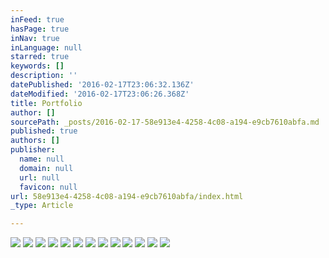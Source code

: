 ```yaml
---
inFeed: true
hasPage: true
inNav: true
inLanguage: null
starred: true
keywords: []
description: ''
datePublished: '2016-02-17T23:06:32.136Z'
dateModified: '2016-02-17T23:06:26.368Z'
title: Portfolio
author: []
sourcePath: _posts/2016-02-17-58e913e4-4258-4c08-a194-e9cb7610abfa.md
published: true
authors: []
publisher:
  name: null
  domain: null
  url: null
  favicon: null
url: 58e913e4-4258-4c08-a194-e9cb7610abfa/index.html
_type: Article

---
```

![](https://the-grid-user-content.s3-us-west-2.amazonaws.com/f36f7d44-0f41-4d3e-bbb5-647f6bbd812f.jpg)
![](https://the-grid-user-content.s3-us-west-2.amazonaws.com/9656ab43-286b-438a-b94e-b24e3ebad4c7.jpg)
![](https://the-grid-user-content.s3-us-west-2.amazonaws.com/4a92fa7a-c07c-4b72-bae9-9993a6115c0a.jpg)
![](https://the-grid-user-content.s3-us-west-2.amazonaws.com/4effc6ef-f538-4150-a93e-4cb8dd508e80.jpg)
![](https://the-grid-user-content.s3-us-west-2.amazonaws.com/b5ed6c99-841f-4705-a79e-b11bdd33e59a.jpg)
![](https://the-grid-user-content.s3-us-west-2.amazonaws.com/767aba34-0b90-43ef-bba0-c26be91b90e2.jpg)
![](https://the-grid-user-content.s3-us-west-2.amazonaws.com/456f4025-7ddb-41d0-87f7-ef1b90883ff1.jpg)
![](https://the-grid-user-content.s3-us-west-2.amazonaws.com/b6b92b12-14ce-4549-8633-eb9899660a70.jpg)
![](https://the-grid-user-content.s3-us-west-2.amazonaws.com/4478888c-7881-4543-a584-159abcad001b.jpg)
![](https://the-grid-user-content.s3-us-west-2.amazonaws.com/07e6b4ee-c871-405b-af6b-6e1dbf7a106f.jpg)
![](https://the-grid-user-content.s3-us-west-2.amazonaws.com/160f2f17-7e4c-4762-ad49-35f3fc478d03.jpg)
![](https://the-grid-user-content.s3-us-west-2.amazonaws.com/0bb1ca00-774d-419e-a993-000e726bf1b3.jpg)
![](https://the-grid-user-content.s3-us-west-2.amazonaws.com/e7305c9d-99a8-4cbe-9be1-3305527750d5.jpg)
